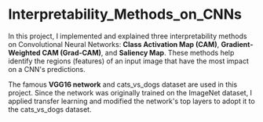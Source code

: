 # Interpretability_Methods_on_CNNs

In this project, I implemented and explained three interpretability methods on Convolutional Neural Networks: **Class Activation Map (CAM)**, **Gradient-Weighted CAM (Grad-CAM)**, and **Saliency Map**. 
These methods help identify the regions (features) of an input image that have the most impact on a CNN's predictions. 

The famous **VGG16 network** and cats_vs_dogs dataset are used in this project. Since the network was originally trained on the ImageNet dataset, I applied transfer learning and modified the network's top layers to adopt it to the cats_vs_dogs dataset.
